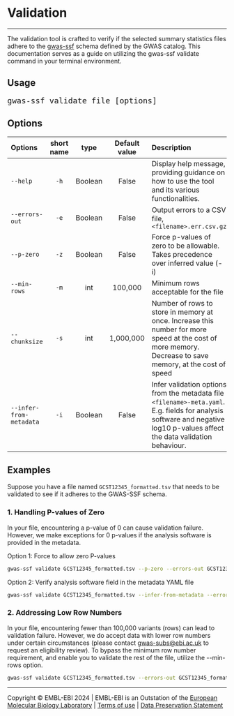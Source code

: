 # Validation
---
The validation tool is crafted to verify if the selected summary statistics files adhere to the [gwas-ssf](https://github.com/EBISPOT/gwas-summary-statistics-standard) schema defined by the GWAS catalog. This documentation serves as a guide on utilizing the gwas-ssf validate command in your terminal environment.

## Usage
<span style="font-size:1.5em;">`gwas-ssf validate file [options]`</span>

## Options
| Options | short name | type | Default value | Description |
|:--------|:----------:|:----:|:-------------:|:------------|
|`--help`| `-h` |Boolean|False|Display help message, providing guidance on how to use the tool and its various functionalities.|
|`--errors-out`|`-e`|Boolean|False|Output errors to a CSV file, `<filename>.err.csv.gz`|
|`--p-zero`|`-z`|Boolean|False|Force p-values of zero to be allowable. Takes precedence over inferred value (-i)
|`--min-rows`|`-m`|int|100,000|Minimum rows acceptable for the file
|`--chunksize`|`-s`|int|1,000,000|Number of rows to store in memory at once. Increase this number for more speed at the cost of more memory. Decrease to save memory, at the cost of speed|
|`--infer-from-metadata`|`-i`|Boolean|False|Infer validation options from the metadata file `<filename>-meta.yaml`. E.g. fields for analysis software and negative log10 p-values affect the data validation behaviour.|


## Examples
Suppose you have a file named `GCST12345_formatted.tsv` that needs to be validated to see if it adheres to the GWAS-SSF schema.


### 1. Handling P-values of Zero
In your file, encountering a p-value of 0 can cause validation failure. However, we make exceptions for 0 p-values if the analysis software is provided in the metadata.

Option 1: Force to allow zero P-values
```bash
gwas-ssf validate GCST12345_formatted.tsv --p-zero --errors-out GCST12345_formatted.err
```
Option 2: Verify analysis software field in the metadata YAML file
```bash
gwas-ssf validate GCST12345_formatted.tsv --infer-from-metadata --errors-out GCST12345_formatted.err
```

### 2. Addressing Low Row Numbers
In your file, encountering fewer than 100,000 variants (rows) can lead to validation failure. However, we do accept data with lower row numbers under certain circumstances (please contact gwas-subs@ebi.ac.uk to request an eligibility review). To bypass the minimum row number requirement, and enable you to validate the rest of the file, utilize the --min-rows option.

```bash
gwas-ssf validate GCST12345_formatted.tsv --errors-out GCST12345_formatted.err --min-rows 50000
```
----
Copyright © EMBL-EBI 2024 | EMBL-EBI is an Outstation of the [European Molecular Biology Laboratory](https://www.embl.org/) | [Terms of use](https://www.ebi.ac.uk/about/terms-of-use) | [Data Preservation Statement](https://www.ebi.ac.uk/long-term-data-preservation)
